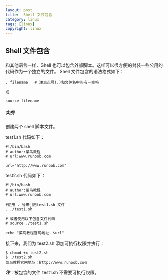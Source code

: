 ```yaml
---
layout: post
title:  Shell 文件包含
category: linux 
tags: [linux]
copyright: linux
---
```


## Shell 文件包含

###
和其他语言一样，Shell 也可以包含外部脚本。这样可以很方便的封装一些公用的代码作为一个独立的文件。
Shell 文件包含的语法格式如下：
```
. filename   # 注意点号(.)和文件名中间有一空格

或

source filename
```


##### 实例
创建两个 shell 脚本文件。

test1.sh 代码如下：
```
#!/bin/bash
# author:菜鸟教程
# url:www.runoob.com

url="http://www.runoob.com"
```

test2.sh 代码如下：
```
#!/bin/bash
# author:菜鸟教程
# url:www.runoob.com

#使用 . 号来引用test1.sh 文件
. ./test1.sh

# 或者使用以下包含文件代码
# source ./test1.sh

echo "菜鸟教程官网地址：$url"
```

接下来，我们为 test2.sh 添加可执行权限并执行：
```
$ chmod +x test2.sh 
$ ./test2.sh 
菜鸟教程官网地址：http://www.runoob.com
```

***注***：被包含的文件 test1.sh 不需要可执行权限。